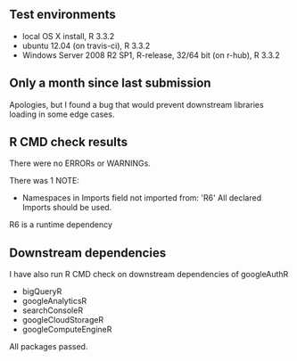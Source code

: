 ## Test environments
* local OS X install, R 3.3.2
* ubuntu 12.04 (on travis-ci), R 3.3.2
* Windows Server 2008 R2 SP1, R-release, 32/64 bit (on r-hub), R 3.3.2 

## Only a month since last submission

Apologies, but I found a bug that would prevent downstream libraries loading in some edge cases.

## R CMD check results
There were no ERRORs or WARNINGs. 

There was 1 NOTE:

* Namespaces in Imports field not imported from:
     'R6'
     All declared Imports should be used.
     
R6 is a runtime dependency
  
## Downstream dependencies
I have also run R CMD check on downstream dependencies of googleAuthR 

* bigQueryR
* googleAnalyticsR
* searchConsoleR
* googleCloudStorageR
* googleComputeEngineR

All packages passed.
  
